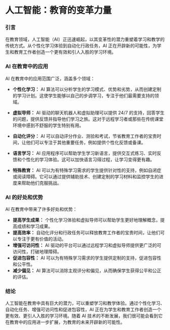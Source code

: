# 人工智能：教育的变革力量

### 引言

在教育领域，人工智能（AI）正迅速崛起，以其变革性的潜力重塑着学习和教学的传统方式。从个性化学习体验到自动化行政任务，AI 正在开辟新的可能性，为学生和教育工作者创造一个更有效和引人入胜的学习环境。

### AI 在教育中的应用

AI 在教育中的应用范围广泛，涵盖多个领域：

* **个性化学习：** AI 算法可以分析学生的学习模式、优势和劣势，从而创建定制的学习计划。这使学生能够以自己的步调学习，专注于他们最需要支持的领域。

* **虚拟导师：** AI 驱动的聊天机器人和虚拟助理可以提供 24/7 的支持，回答学生的问题，提供反馈并指导他们学习之旅。这对于远程学习者或那些在传统课堂环境中感到不舒服的学生特别有用。

* **自动化评分：** AI 可以自动评分作业、测验和考试，节省教育工作者的宝贵时间，让他们可以专注于其他重要任务，例如提供个性化反馈或备课。

* **语言学习：** AI 应用程序可以帮助学生学习新语言，提供交互式练习、实时反馈和个性化的学习体验。这可以加快语言习得过程，让学习变得更有趣。

* **特殊教育：** AI 可以为有特殊学习需求的学生提供针对性的支持，例如自闭症或阅读障碍。它可以通过提供辅助技术、创建定制的学习材料和监控学生的进度来帮助他们克服挑战。

### AI 的好处和优势

AI 在教育中带来了许多好处和优势：

* **提高学生成果：** 个性化学习体验和虚拟导师可以帮助学生更好地理解概念，提高成绩和学习成果。
* **提高效率：** 自动化评分和行政任务可以释放教育工作者的宝贵时间，让他们可以专注于更有价值的活动。
* **增强可访问性：** AI 驱动的平台可以通过远程学习和虚拟导师提供更广泛的可访问性，打破地理障碍。
* **促进包容性：** AI 可以为有特殊学习需求的学生提供定制的支持，促进包容性和公平性。
* **减少偏见：** AI 算法可以消除主观评分和偏见，从而确保学生获得公平和公正的评估。

### 结论

人工智能在教育中具有巨大的潜力，可以重塑学习和教学体验。通过个性化学习、自动化任务、增强可访问性和促进包容性，AI 正在为学生和教育工作者创造一个更有效、更引人入胜的学习环境。随着 AI 技术的不断发展，我们很可能会看到它在教育中的应用进一步扩展，为教育的未来开辟新的可能性。
